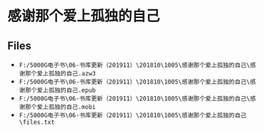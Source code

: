 # 感谢那个爱上孤独的自己

## Files

- `F:/5000G电子书\06-书库更新（201911）\201810\1005\感谢那个爱上孤独的自己\感谢那个爱上孤独的自己.azw3`
- `F:/5000G电子书\06-书库更新（201911）\201810\1005\感谢那个爱上孤独的自己\感谢那个爱上孤独的自己.epub`
- `F:/5000G电子书\06-书库更新（201911）\201810\1005\感谢那个爱上孤独的自己\感谢那个爱上孤独的自己.mobi`
- `F:/5000G电子书\06-书库更新（201911）\201810\1005\感谢那个爱上孤独的自己\files.txt`
